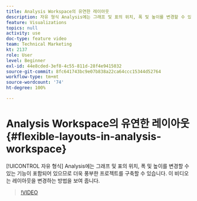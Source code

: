```yaml
---
title: Analysis Workspace의 유연한 레이아웃
description: 자유 형식 Analysis에는 그래프 및 표의 위치, 폭 및 높이를 변경할 수 있는 기능이 포함되어 있으므로 더욱 풍부한 프로젝트를 구축할 수 있습니다. 이 비디오는 레이아웃을 변경하는 방법을 보여 줍니다.
feature: Visualizations
topics: null
activity: use
doc-type: feature video
team: Technical Marketing
kt: 2137
role: User
level: Beginner
exl-id: 44e8cded-3ef8-4c55-811d-28f4e9415032
source-git-commit: 8fc641743bc9e07b838a22ca64ccc15344d52764
workflow-type: tm+mt
source-wordcount: '74'
ht-degree: 100%

---
```


# Analysis Workspace의 유연한 레이아웃 {#flexible-layouts-in-analysis-workspace}

[!UICONTROL 자유 형식] Analysis에는 그래프 및 표의 위치, 폭 및 높이를 변경할 수 있는 기능이 포함되어 있으므로 더욱 풍부한 프로젝트를 구축할 수 있습니다. 이 비디오는 레이아웃을 변경하는 방법을 보여 줍니다.

>[!VIDEO](https://video.tv.adobe.com/v/24706/?quality=12&learn=on)

